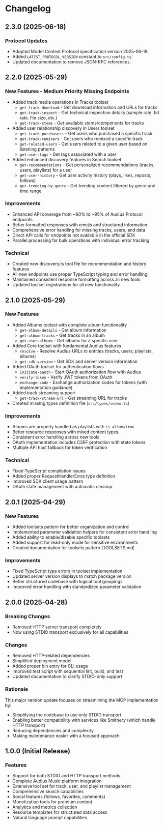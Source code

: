 # Changelog

## 2.3.0 (2025-06-18)

### Protocol Updates
- Adopted Model Context Protocol specification version 2025-06-18.
- Added `LATEST_PROTOCOL_VERSION` constant to `src/config.ts`.
- Updated documentation to remove JSON-RPC references.

## 2.2.0 (2025-05-29)

### New Features - Medium Priority Missing Endpoints
- Added track media operations in Tracks toolset
  - `get-track-download` - Get download information and URLs for tracks
  - `get-track-inspect` - Get technical inspection details (sample rate, bit rate, file size, etc.)
  - `get-track-stems` - Get available stems/components for tracks
- Added user relationship discovery in Users toolset
  - `get-track-purchasers` - Get users who purchased a specific track
  - `get-track-remixers` - Get users who remixed a specific track
  - `get-related-users` - Get users related to a given user based on listening patterns
  - `get-user-tags` - Get tags associated with a user
- Added enhanced discovery features in Search toolset
  - `get-recommendations` - Get personalized recommendations (tracks, users, playlists) for a user
  - `get-user-history` - Get user activity history (plays, likes, reposts, follows)
  - `get-trending-by-genre` - Get trending content filtered by genre and time range

### Improvements
- Enhanced API coverage from ~90% to ~95% of Audius Protocol endpoints
- Better formatted responses with emojis and structured information
- Comprehensive error handling for missing tracks, users, and data
- Direct API calls for endpoints not available in the official SDK
- Parallel processing for bulk operations with individual error tracking

### Technical
- Created new discovery.ts tool file for recommendation and history features
- All new endpoints use proper TypeScript typing and error handling
- Maintained consistent response formatting across all new tools
- Updated toolset registrations for all new functionality

## 2.1.0 (2025-05-29)

### New Features
- Added Albums toolset with complete album functionality
  - `get-album-details` - Get album information
  - `get-album-tracks` - Get tracks in an album
  - `get-user-albums` - Get albums for a specific user
- Added Core toolset with fundamental Audius features
  - `resolve` - Resolve Audius URLs to entities (tracks, users, playlists, albums)
  - `get-sdk-version` - Get SDK and server version information
- Added OAuth toolset for authentication flows
  - `initiate-oauth` - Start OAuth authorization flow with Audius
  - `verify-token` - Verify JWT tokens from OAuth
  - `exchange-code` - Exchange authorization codes for tokens (with implementation guidance)
- Added track streaming support
  - `get-track-stream-url` - Get streaming URL for tracks
- Created missing types definition file (`src/types/index.ts`)

### Improvements
- Albums are properly handled as playlists with `is_album=true`
- Better resource responses with mixed content types
- Consistent error handling across new tools
- OAuth implementation includes CSRF protection with state tokens
- Multiple API host fallback for token verification

### Technical
- Fixed TypeScript compilation issues
- Added proper RequestHandlerExtra type definition
- Improved SDK client usage pattern
- OAuth state management with automatic cleanup

## 2.0.1 (2025-04-29)

### New Features
- Added toolsets pattern for better organization and control
- Implemented parameter validation helpers for consistent error handling
- Added ability to enable/disable specific toolsets
- Added support for read-only mode for sensitive environments
- Created documentation for toolsets pattern (TOOLSETS.md)

### Improvements
- Fixed TypeScript type errors in toolset implementation
- Updated server version displays to match package version
- Better structured codebase with logical tool groupings
- Improved error handling with standardized parameter validation

## 2.0.0 (2025-04-28)

### Breaking Changes
- Removed HTTP server transport completely
- Now using STDIO transport exclusively for all capabilities

### Changes
- Removed HTTP-related dependencies
- Simplified deployment model
- Added proper bin entry for CLI usage
- Improved test script with sequential lint, build, and test
- Updated documentation to clarify STDIO-only support

### Rationale
This major version update focuses on streamlining the MCP implementation by:
- Simplifying the codebase to use only STDIO transport
- Enabling better compatibility with services like Smithery (which handle HTTP transport)
- Reducing dependencies and complexity
- Making maintenance easier with a focused approach

## 1.0.0 (Initial Release)

### Features
- Support for both STDIO and HTTP transport methods
- Complete Audius Music platform integration
- Extensive tool set for track, user, and playlist management
- Comprehensive search capabilities
- Social features (follows, favorites, comments)
- Monetization tools for premium content
- Analytics and metrics collection
- Resource templates for structured data access
- Natural language prompt capabilities